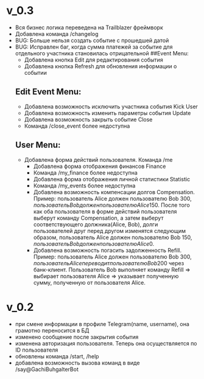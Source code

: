 # v_0.3
* Вся бизнес логика переведена на Trailblazer фреймворк
* Добавлена команда /changelog
* BUG: Больше нельзя создать событие с прошедшей датой
* BUG: Исправлен баг, когда сумма платежей за событие для отдельного участника становилась отрицательной
  ##Event Menu:
    * Добавлена кнопка Edit для редактирования события
    * Добавлена кнопка Refresh для обновления информации о событии
  ## Edit Event Menu:
    * Добавлена возможность исключить участника события Kick User
    * Добавлена возможность изменить параметры события Update
    * Добавлена возможность закрыть событие Close
    * Команда /close_event <id> более недоступна
  ## User Menu:
  * Добавлена форма действий пользователя. Команда /me
    * Добавлена форма отображения финансов Finance
    * Команда /my_finance более недоступна
    * Добавлена форма отображения личной статистики Statistic
    * Команда /my_events более недоступна
    * Добавлена возможность компенсации долгов Compensation. Пример: пользователь Alice должен пользователю Bob 300$, пользователь Bob должен пользователю Alice 150$. После того как оба пользователя в форме действий пользователя выберут команду Compensation, а затем выберут соответствующего должника(Alice, Bob), долги пользователей друг перед другом изменятся следующим образом, пользователь Alice должен пользователю Bob 150$, пользователь Bob должен пользователю Alice 0$.
    * Добавлена возможность погасить задолженность Refill. Пример: пользователь Alice должен пользователю Bob 300$, пользователь Alice переводит пользователю Bob 200$ через банк-клиент. Пользователь Bob выполняет команду Refill => выбирает пользователя Alice => указывает полученную сумму, полученную от пользователя Alice.

# v_0.2
* при смене информации в профиле Telegram(name, username), она грамотно переносится в БД
* изменено сообщение после закрытия события
* изменена авторизация пользователя. Теперь она осуществляется по ID пользователя
* обновлены команда /start, /help
* добавлена возможность вызова команд в виде /say@GachiBuhgalterBot